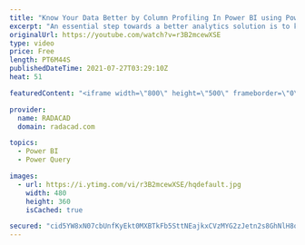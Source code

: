 ```yaml
---
title: "Know Your Data Better by Column Profiling In Power BI using Power Query"
excerpt: "An essential step towards a better analytics solution is to know your data. You have to know your data to be able to determine key columns, to learn what transformations need to be done, and etc. Power Query provides a very useful way of knowing your data in Power BI. Power BI has features for column"
originalUrl: https://youtube.com/watch?v=r3B2mcewXSE
type: video
price: Free
length: PT6M44S
publishedDateTime: 2021-07-27T03:29:10Z
heat: 51

featuredContent: "<iframe width=\"800\" height=\"500\" frameborder=\"0\" src=\"https://www.youtube.com/embed/r3B2mcewXSE\" allow=\"accelerometer; autoplay; encrypted-media; gyroscope; picture-in-picture\" allowfullscreen></iframe>"

provider:
  name: RADACAD
  domain: radacad.com

topics:
  - Power BI
  - Power Query

images:
  - url: https://i.ytimg.com/vi/r3B2mcewXSE/hqdefault.jpg
    width: 480
    height: 360
    isCached: true

secured: "cid5YW8xN07cbUnfKyEkt0MXBTkFb5SttNEajkxCVzMYG2zJetn2s8GhNlH8qP7hWGT4/E2iOj/hZEByn9IdPT0hmqsF1DYL5xyJbxXY8oyTYNTSbJxCarCl382oVWc5N/xX+Z1IkiQQ8lWhIstKiq6CLLEit+sDvAVEWfFwJHb9MPNNCZPE7aVakAS97dv/7L4c+vKaRynOby9fU4k1bmFi2aAu2n42n75Zd2QNr3ZhG3OvT8XSX1lQP4r0Vg0StYDXzOlnqzuTMm0lzJ6lAsAaLu68blcxAg4soS4pma/CMTcL9DAszoSE1ShpCrlbyfm566wqywbkSX6lh/ebuGWKykyXO+IpFMoTK22h/kvC7wIcEJtHwogkOYSlX7ZFxXayf/+WoKW8sWm3vTgR9WE6wJqNZk7BKTNfnZFq46c=;hdxzsiyiuk8rdl1DzYtHZg=="
---
```


